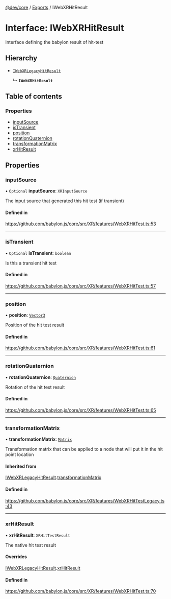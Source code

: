 [@dev/core](../README.md) / [Exports](../modules.md) / IWebXRHitResult

# Interface: IWebXRHitResult

Interface defining the babylon result of hit-test

## Hierarchy

- [`IWebXRLegacyHitResult`](IWebXRLegacyHitResult.md)

  ↳ **`IWebXRHitResult`**

## Table of contents

### Properties

- [inputSource](IWebXRHitResult.md#inputsource)
- [isTransient](IWebXRHitResult.md#istransient)
- [position](IWebXRHitResult.md#position)
- [rotationQuaternion](IWebXRHitResult.md#rotationquaternion)
- [transformationMatrix](IWebXRHitResult.md#transformationmatrix)
- [xrHitResult](IWebXRHitResult.md#xrhitresult)

## Properties

### inputSource

• `Optional` **inputSource**: `XRInputSource`

The input source that generated this hit test (if transient)

#### Defined in

https://github.com/babylon.js/core/src/XR/features/WebXRHitTest.ts:53

___

### isTransient

• `Optional` **isTransient**: `boolean`

Is this a transient hit test

#### Defined in

https://github.com/babylon.js/core/src/XR/features/WebXRHitTest.ts:57

___

### position

• **position**: [`Vector3`](../classes/Vector3.md)

Position of the hit test result

#### Defined in

https://github.com/babylon.js/core/src/XR/features/WebXRHitTest.ts:61

___

### rotationQuaternion

• **rotationQuaternion**: [`Quaternion`](../classes/Quaternion.md)

Rotation of the hit test result

#### Defined in

https://github.com/babylon.js/core/src/XR/features/WebXRHitTest.ts:65

___

### transformationMatrix

• **transformationMatrix**: [`Matrix`](../classes/Matrix.md)

Transformation matrix that can be applied to a node that will put it in the hit point location

#### Inherited from

[IWebXRLegacyHitResult](IWebXRLegacyHitResult.md).[transformationMatrix](IWebXRLegacyHitResult.md#transformationmatrix)

#### Defined in

https://github.com/babylon.js/core/src/XR/features/WebXRHitTestLegacy.ts:43

___

### xrHitResult

• **xrHitResult**: `XRHitTestResult`

The native hit test result

#### Overrides

[IWebXRLegacyHitResult](IWebXRLegacyHitResult.md).[xrHitResult](IWebXRLegacyHitResult.md#xrhitresult)

#### Defined in

https://github.com/babylon.js/core/src/XR/features/WebXRHitTest.ts:70
